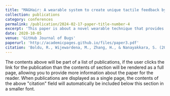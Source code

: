 ```yaml
---
title: "MAGHair: A wearable system to create unique tactile feedback by stimulating only the body hair"
collection: publications
category: conferences
permalink: /publication/2024-02-17-paper-title-number-4
excerpt: 'This paper is about a novel wearable technique that provides subtle haptic sensation by stimulating the body hair without touching the skin.'
date: 2020-10-05
venue: 'GitHub Journal of Bugs'
paperurl: 'http://academicpages.github.io/files/paper3.pdf'
citation: 'Boldu, R., Wijewardena, M., Zhang, H., & Nanayakkara, S. (2020, October). MAGHair: A wearable system to create unique tactile feedback by stimulating only the body hair. In 22nd International Conference on Human-Computer Interaction with Mobile Devices and Services (pp. 1-10).'
---
```


The contents above will be part of a list of publications, if the user clicks the link for the publication than the contents of section will be rendered as a full page, allowing you to provide more information about the paper for the reader. When publications are displayed as a single page, the contents of the above "citation" field will automatically be included below this section in a smaller font.
